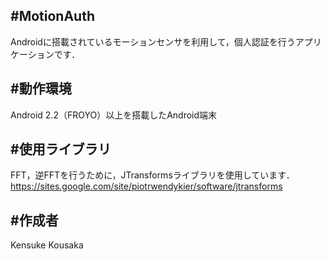 #MotionAuth
---
Androidに搭載されているモーションセンサを利用して，個人認証を行うアプリケーションです．

#動作環境
---
Android 2.2（FROYO）以上を搭載したAndroid端末

#使用ライブラリ
---
FFT，逆FFTを行うために，JTransformsライブラリを使用しています．
https://sites.google.com/site/piotrwendykier/software/jtransforms

#作成者
---
Kensuke Kousaka

